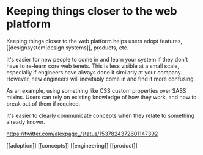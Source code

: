 # Keeping things closer to the web platform

Keeping things closer to the web platform helps users adopt features, [[designsystem|design systems]], products, etc.

It's easier for new people to come in and learn your system if they don't have to re-learn core web tenets. This is less visible at a small scale, especially if engineers have always done it similarly at your company. However, new engineers will inevitably come in and find it more confusing.

As an example, using something like CSS custom properties over SASS mixins. Users can rely on existing knowledge of how they work, and how to break out of them if required.

It's easier to clearly communicate concepts when they relate to something already known.

https://twitter.com/alexpage_/status/1537824372601147392

[[adoption]]
[[concepts]]
[[engineering]]
[[product]]